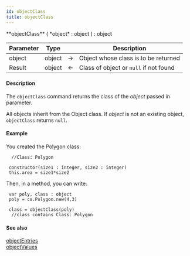 ```yaml
---
id: objectClass
title: objectClass
---
```


<!-- REF #_command_.objectClass.Syntax -->**objectClass** ( *object* : object ) : object<!-- END REF -->


<!-- REF #_command_.objectClass.Params -->
|Parameter|Type||Description|
|---------|--- |:---:|------|
|object|object|&#8594;|Object whose class is to be returned|
|Result|object|&#8592;|Class of object or `null` if not found|<!-- END REF -->


#### Description

The `objectClass` command <!-- REF #_command_.objectClass.Summary -->returns the class of the *object* passed in parameter<!-- END REF -->.

All objects inherit from the Object class. If *object* is not an existing object, `objectClass` returns `null`.

#### Example

You created the Polygon class:

```qs
  //Class: Polygon

 constructor(size1 : integer, size2 : integer)
 this.area = size1*size2
```

Then, in a method, you can write:

```qs
 var poly, class : object
 poly = cs.Polygon.new(4,3)

 class = objectClass(poly)
  //class contains Class: Polygon
```


#### See also

[objectEntries](objectEntries.md)<br/>
[objectValues](objectValues.md)
